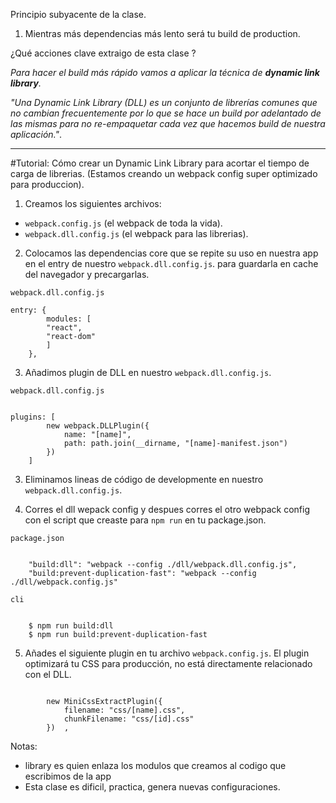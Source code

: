 
Principio subyacente de la clase.

1. Mientras más dependencias más lento será tu build de production.

¿Qué acciones clave extraigo de esta clase ?

_Para hacer el build más rápido vamos a aplicar la técnica de **dynamic link library**._

_"Una Dynamic Link Library (DLL) es un conjunto de librerías comunes que no cambian frecuentemente por lo que se hace un build por adelantado de las mismas para no re-empaquetar cada vez que hacemos build de nuestra aplicación."_.

_____________________________________________________________

#Tutorial: 
Cómo crear un Dynamic Link Library para acortar el tiempo de carga de librerias. (Estamos creando un webpack config super optimizado para produccion).


1. Creamos los siguientes archivos:

- `webpack.config.js` (el webpack de toda la vida).
- `webpack.dll.config.js` (el webpack para las librerias).

2. Colocamos las dependencias core que se repite su uso en nuestra app en el entry de nuestro `webpack.dll.config.js`. para guardarla en cache del navegador y precargarlas.

`webpack.dll.config.js`
```	
entry: {
		modules: [
		"react",
		"react-dom"
		]
	},

```

3. Añadimos plugin de DLL en nuestro `webpack.dll.config.js`.

`webpack.dll.config.js`
```

plugins: [
		new webpack.DLLPlugin({
			name: "[name]",
			path: path.join(__dirname, "[name]-manifest.json")
		})
	]
```

3. Eliminamos lineas de código de developmente en nuestro `webpack.dll.config.js`.


4. Corres el dll wepack config y despues corres el otro webpack config con el script que creaste para `npm run` en tu package.json.

`package.json`
```
   
    "build:dll": "webpack --config ./dll/webpack.dll.config.js",
    "build:prevent-duplication-fast": "webpack --config ./dll/webpack.config.js"

```
`cli`
```

	$ npm run build:dll
	$ npm run build:prevent-duplication-fast

```

5. Añades el siguiente plugin en tu archivo `webpack.config.js`. El plugin optimizará tu CSS para producción, no está directamente relacionado con el DLL.

```

		new MiniCssExtractPlugin({
			filename: "css/[name].css",
			chunkFilename: "css/[id].css"
		})	,

```

Notas:
- library es quien enlaza los modulos que creamos al codigo que escribimos de la app
- Esta clase es dificil, practica, genera nuevas configuraciones.
